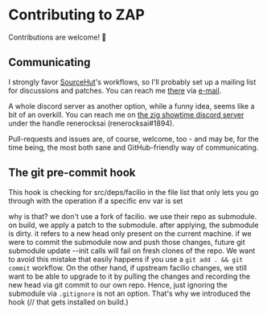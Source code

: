 # Contributing to ZAP

Contributions are welcome! 🙏

## Communicating

I strongly favor [SourceHut](https://sr.ht)'s workflows, so I'll probably set up
a mailing list for discussions and patches. You can reach me
[there](https://sr.ht/~renerocksai) via
[e-mail](~renerocksai/public-inbox@lists.sr.ht).

A whole discord server as another option, while a funny idea, seems like a bit
of an overkill. You can reach me on [the zig showtime discord
server](https://discord.gg/CBzE3VMb) under the handle renerocksai
(renerocksai#1894).

Pull-requests and issues are, of course, welcome, too - and may be, for the time
being, the most both sane and GitHub-friendly way of communicating.

## The git pre-commit hook

This hook is checking for src/deps/facilio in the file list that
only lets you go through with the operation if a specific env var is set

why is that? we don't use a fork of facilio. we use their repo as submodule. on
build, we apply a patch to the submodule. after applying, the submodule is
dirty. it refers to a new head only present on the current machine. if we were
to commit the submodule now and push those changes, future git submodule update
--init calls will fail on fresh clones of the repo. We want to avoid this
mistake that easily happens if you use a `git add . && git commit` workflow. On
the other hand, if upstream facilio changes, we still want to be able to upgrade
to it by pulling the changes and recording the new head via git commit to our
own repo. Hence, just ignoring the submodule via `.gitignore` is not an option.
That's why we introduced the hook (// that gets installed on build.)
